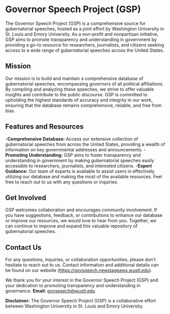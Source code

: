 # Governor Speech Project (GSP)

The Governor Speech Project (GSP) is a comprehensive source for gubernatorial speeches, hosted as a joint effort by Washington University in St. Louis and Emory University. As a non-profit and nonpartisan initiative, GSP aims to promote transparency and understanding in government by providing a go-to resource for researchers, journalists, and citizens seeking access to a wide range of gubernatorial speeches across the United States.

## Mission

Our mission is to build and maintain a comprehensive database of gubernatorial speeches, encompassing governors of all political affiliations. By compiling and analyzing these speeches, we strive to offer valuable insights and contribute to the public discourse. GSP is committed to upholding the highest standards of accuracy and integrity in our work, ensuring that the database remains comprehensive, reliable, and free from bias.

## Features and Resources
-**Comprehensive Database:** Access our extensive collection of gubernatorial speeches from across the United States, providing a wealth of information on key governmental addresses and announcements.
-**Promoting Understanding:** GSP aims to foster transparency and understanding in government by making gubernatorial speeches easily accessible to researchers, journalists, and interested citizens.
-**Expert Guidance:** Our team of experts is available to assist users in effectively utilizing our database and making the most of the available resources. Feel free to reach out to us with any questions or inquiries.

## Get Involved
GSP welcomes collaboration and encourages community involvement. If you have suggestions, feedback, or contributions to enhance our database or improve our resources, we would love to hear from you. Together, we can continue to improve and expand this valuable repository of gubernatorial speeches.

## Contact Us

For any questions, inquiries, or collaboration opportunities, please don't hesitate to reach out to us. Contact information and additional details can be found on our website (https://govspeech.newstageaws.wustl.edu).

We thank you for your interest in the Governor Speech Project (GSP) and your dedication to promoting transparency and understanding in governance.
**Email:** govspeech@wustl.edu

**Disclaimer:** The Governor Speech Project (GSP) is a collaborative effort between Washington University in St. Louis and Emory University.
